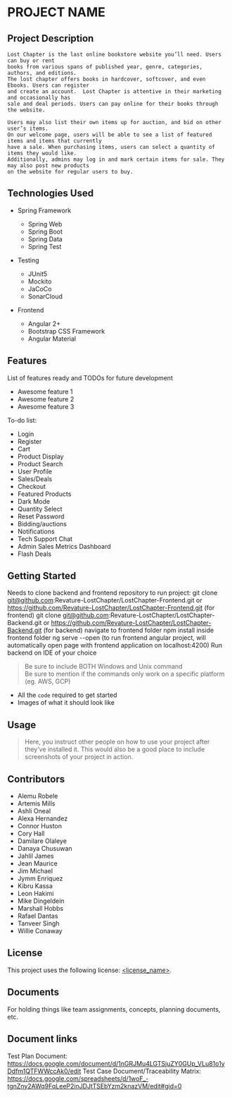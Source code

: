 # PROJECT NAME

## Project Description

	Lost Chapter is the last online bookstore website you’ll need. Users can buy or rent 
	books from various spans of published year, genre, categories, authors, and editions. 
	The lost chapter offers books in hardcover, softcover, and even Ebooks. Users can register 
	and create an account. 	Lost Chapter is attentive in their marketing and occasionally has 
	sale and deal periods. Users can pay online for their books through the website. 

    Users may also list their own items up for auction, and bid on other user’s items. 
	On our welcome page, users will be able to see a list of featured items and items that currently 
	have a sale. When purchasing items, users can select a quantity of items they would like. 
	Additionally, admins may log in and mark certain items for sale. They may also post new products 
	on the website for regular users to buy.

## Technologies Used

* Spring Framework	
	- Spring Web
	- Spring Boot
	- Spring Data
	- Spring Test
	
* Testing
	- JUnit5
	- Mockito
	- JaCoCo
	- SonarCloud
	
* Frontend
	- Angular 2+
	- Bootstrap CSS Framework
	- Angular Material

## Features

List of features ready and TODOs for future development
* Awesome feature 1
* Awesome feature 2
* Awesome feature 3

To-do list:
* Login 
* Register
* Cart
* Product Display
* Product Search
* User Profile
* Sales/Deals
* Checkout
* Featured Products
* Dark Mode
* Quantity Select
* Reset Password
* Bidding/auctions
* Notifications 
* Tech Support Chat
* Admin Sales Metrics Dashboard
* Flash Deals

## Getting Started
   
   Needs to clone backend and frontend repository to run project:
   git clone git@github.com:Revature-LostChapter/LostChapter-Frontend.git or https://github.com/Revature-LostChapter/LostChapter-Frontend.git (for frontend)
   git clone git@github.com:Revature-LostChapter/LostChapter-Backend.git or https://github.com/Revature-LostChapter/LostChapter-Backend.git (for backend)
   navigate to frontend folder
   npm install inside frontend folder
   ng serve --open (to run frontend angular project, will automatically open page with frontend application on localhost:4200)
   Run backend on IDE of your choice
   
> Be sure to include BOTH Windows and Unix command  
> Be sure to mention if the commands only work on a specific platform (eg. AWS, GCP)

- All the `code` required to get started
- Images of what it should look like

## Usage

> Here, you instruct other people on how to use your project after they’ve installed it. This would also be a good place to include screenshots of your project in action.

## Contributors

- Alemu Robele
- Artemis Mills
- Ashli Oneal
- Alexa Hernandez
- Connor Huston
- Cory Hall
- Damilare Olaleye
- Danaya Chusuwan
- Jahlil James
- Jean Maurice
- Jim Michael
- Jymm Enriquez
- Kibru Kassa
- Leon Hakimi
- Mike Dingeldein
- Marshall Hobbs
- Rafael Dantas
- Tanveer Singh
- Willie Conaway 

## License

This project uses the following license: [<license_name>](<link>).

## Documents
For holding things like team assignments, concepts, planning documents, etc.

## Document links
Test Plan Document: https://docs.google.com/document/d/1nGRJMu4LGTSjuZY0GUp_VLu81o1yDdfm1QTFWWccAk0/edit
Test Case Document/Traceability Matrix: https://docs.google.com/spreadsheets/d/1woF_-tgnZny2AWq9FqLeeP2inJDJtTSEbYzm2knazVM/edit#gid=0
